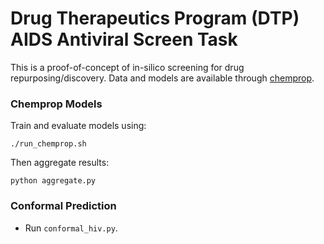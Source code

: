 # Drug Therapeutics Program (DTP) AIDS Antiviral Screen Task

This is a proof-of-concept of in-silico screening for drug repurposing/discovery. Data and models are available through [chemprop](https://github.com/chemprop/chemprop).

### Chemprop Models

Train and evaluate models using:
```
./run_chemprop.sh
```

Then aggregate results:
```
python aggregate.py
```

### Conformal Prediction
- Run `conformal_hiv.py`.
